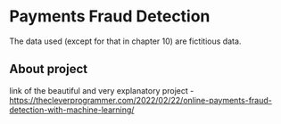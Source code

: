 # Payments Fraud Detection

The data used (except for that in chapter 10) are fictitious data.

## About project

link of the beautiful and very explanatory project - https://thecleverprogrammer.com/2022/02/22/online-payments-fraud-detection-with-machine-learning/